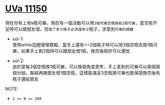 # [UVa 11150](https://vjudge.net/problem/UVA-11150)  

現在你有上有`N`瓶可樂，現在有一個活動可以用`3個可樂空瓶換取1瓶可樂`，當空瓶不足時可以跟朋友借，但`借了多少瓶子必須還多少`瓶子，求拿到`可樂的總數`  
      
* sol-1:  
    使用while迴圈慢慢模擬，當手上還有>=2個瓶子時可以用3個空瓶去換1瓶可樂，如果手上剩2瓶時可以跟朋友借1瓶，換完後剛好可以還他
  
* sol-2:  
    由於是每3個空瓶換1瓶可樂，可以換個角度思考，手上拿到的可樂可以兩個兩個分組，每組再跟朋友借1個空瓶，這樣能滿足3空瓶換可樂也能保證換完後有瓶子還給朋友
    
NOTE:  
* `1 <= N <= 200`
